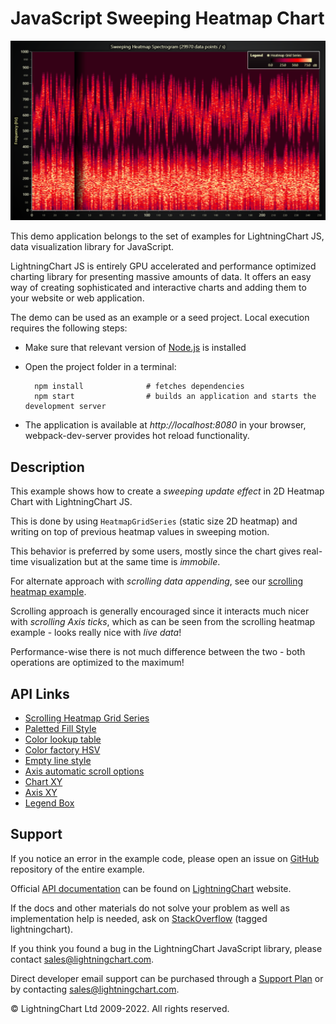 # JavaScript Sweeping Heatmap Chart

![JavaScript Sweeping Heatmap Chart](sweepingHeatmapGrid-darkGold.png)

This demo application belongs to the set of examples for LightningChart JS, data visualization library for JavaScript.

LightningChart JS is entirely GPU accelerated and performance optimized charting library for presenting massive amounts of data. It offers an easy way of creating sophisticated and interactive charts and adding them to your website or web application.

The demo can be used as an example or a seed project. Local execution requires the following steps:

-   Make sure that relevant version of [Node.js](https://nodejs.org/en/download/) is installed
-   Open the project folder in a terminal:

          npm install              # fetches dependencies
          npm start                # builds an application and starts the development server

-   The application is available at _http://localhost:8080_ in your browser, webpack-dev-server provides hot reload functionality.


## Description

This example shows how to create a _sweeping update effect_ in 2D Heatmap Chart with LightningChart JS.

This is done by using `HeatmapGridSeries` (static size 2D heatmap) and writing on top of previous heatmap values in sweeping motion.

This behavior is preferred by some users, mostly since the chart gives real-time visualization but at the same time is _immobile_.

For alternate approach with _scrolling data appending_, see our [scrolling heatmap example](https://lightningchart.com/lightningchart-js-interactive-examples/examples/lcjs-example-0803-scrollingHeatmap.html).

Scrolling approach is generally encouraged since it interacts much nicer with _scrolling Axis ticks_, which as can be seen from the scrolling heatmap example - looks really nice with _live data_!

Performance-wise there is not much difference between the two - both operations are optimized to the maximum!


## API Links

* [Scrolling Heatmap Grid Series]
* [Paletted Fill Style]
* [Color lookup table]
* [Color factory HSV]
* [Empty line style]
* [Axis automatic scroll options]
* [Chart XY]
* [Axis XY]
* [Legend Box]


## Support

If you notice an error in the example code, please open an issue on [GitHub][0] repository of the entire example.

Official [API documentation][1] can be found on [LightningChart][2] website.

If the docs and other materials do not solve your problem as well as implementation help is needed, ask on [StackOverflow][3] (tagged lightningchart).

If you think you found a bug in the LightningChart JavaScript library, please contact sales@lightningchart.com.

Direct developer email support can be purchased through a [Support Plan][4] or by contacting sales@lightningchart.com.

[0]: https://github.com/Arction/
[1]: https://lightningchart.com/lightningchart-js-api-documentation/
[2]: https://lightningchart.com
[3]: https://stackoverflow.com/questions/tagged/lightningchart
[4]: https://lightningchart.com/support-services/

© LightningChart Ltd 2009-2022. All rights reserved.


[Scrolling Heatmap Grid Series]: https://lightningchart.com/js-charts/api-documentation/v6.1.0/classes/HeatmapScrollingGridSeriesIntensityValues.html
[Paletted Fill Style]: https://lightningchart.com/js-charts/api-documentation/v6.1.0/classes/PalettedFill.html
[Color lookup table]: https://lightningchart.com/js-charts/api-documentation/v6.1.0/classes/LUT.html
[Color factory HSV]: https://lightningchart.com/js-charts/api-documentation/v6.1.0/functions/ColorHSV.html
[Empty line style]: https://lightningchart.com/js-charts/api-documentation/v6.1.0/variables/emptyLine.html
[Axis automatic scroll options]: https://lightningchart.com/js-charts/api-documentation/v6.1.0/variables/AxisScrollStrategies.html
[Chart XY]: https://lightningchart.com/js-charts/api-documentation/v6.1.0/classes/ChartXY.html
[Axis XY]: https://lightningchart.com/js-charts/api-documentation/v6.1.0/classes/Axis.html
[Legend Box]: https://lightningchart.com/js-charts/api-documentation/v6.1.0/classes/Chart.html#addLegendBox


